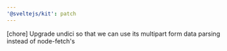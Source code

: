 ```yaml
---
'@sveltejs/kit': patch
---
```


[chore] Upgrade undici so that we can use its multipart form data parsing instead of node-fetch's
